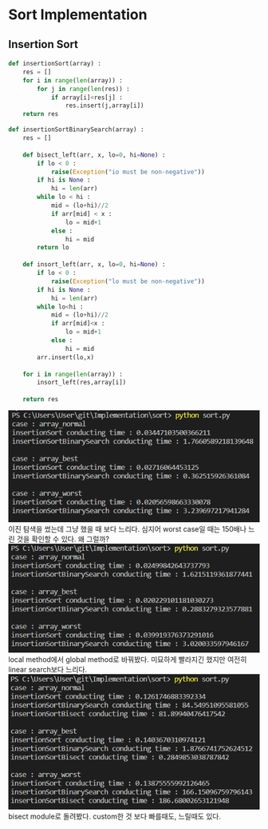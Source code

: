 # Sort Implementation
## Insertion Sort
```python
def insertionSort(array) : 
    res = []
    for i in range(len(array)) : 
        for j in range(len(res)) : 
            if array[i]<res[j] : 
                res.insert(j,array[i])
    return res
```
```python
def insertionSortBinarySearch(array) : 
    res = []
    
    def bisect_left(arr, x, lo=0, hi=None) : 
        if lo < 0 :
            raise(Exception("io must be non-negative"))
        if hi is None : 
            hi = len(arr)
        while lo < hi : 
            mid = (lo+hi)//2
            if arr[mid] < x : 
                lo = mid+1
            else : 
                hi = mid
        return lo
    
    def insort_left(arr, x, lo=0, hi=None) : 
        if lo < 0 :
            raise(Exception("lo must be non-negative"))
        if hi is None : 
            hi = len(arr)
        while lo<hi : 
            mid = (lo+hi)//2
            if arr[mid]<x : 
                lo = mid+1
            else : 
                hi = mid
        arr.insert(lo,x)
            
    for i in range(len(array)) : 
        insort_left(res,array[i])
        
    return res
```
![image](insertionSort1.png)  
이진 탐색을 썼는데 그냥 했을 때 보다 느리다. 심지어 worst case일 때는 150배나 느린 것을 확인할 수 있다. 왜 그럴까?  
![image](insertionSort2.png)  
local method에서 global method로 바꿔봤다. 미묘하게 빨라지긴 했지만 여전히 linear search보다 느리다.
![image](insertionSort3.png)
bisect module로 돌려봤다. custom한 것 보다 빠를때도, 느릴때도 있다.